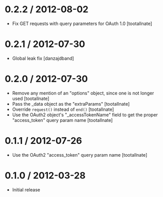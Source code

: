 
0.2.2 / 2012-08-02
==================

  * Fix GET requests with query parameters for OAuth 1.0 [tootallnate]

0.2.1 / 2012-07-30
==================

  * Global leak fix [danzajdband]

0.2.0 / 2012-07-30
==================

  * Remove any mention of an "options" object, since one is not longer used [tootallnate]
  * Pass the _data object as the "extraParams" [tootallnate]
  * Override `request()` instead of `end()` [tootallnate]
  * Use the OAuth2 object's "_accessTokenName" field to get the proper "access_token" query param name [tootallnate]

0.1.1 / 2012-07-26
==================

  * Use the OAuth2 "access_token" query param name [tootallnate]

0.1.0 / 2012-03-28
==================

  * Initial release
